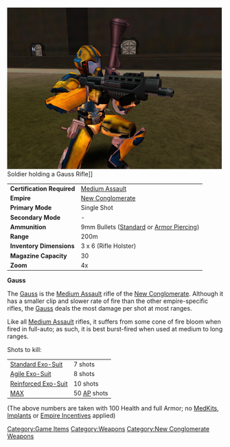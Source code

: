 ![](images/PSScreenShot0248.jpg "fig:PSScreenShot0248.jpg") Soldier holding a
Gauss Rifle\]\]

|                            |                                                                                               |
| -------------------------- | --------------------------------------------------------------------------------------------- |
| **Certification Required** | [Medium Assault](Medium_Assault "wikilink")                                                   |
| **Empire**                 | [New Conglomerate](New_Conglomerate "wikilink")                                               |
| **Primary Mode**           | Single Shot                                                                                   |
| **Secondary Mode**         | \-                                                                                            |
| **Ammunition**             | 9mm Bullets ([Standard](9mm_Bullet "wikilink") or [Armor Piercing](AP_9mm_Bullet "wikilink")) |
| **Range**                  | 200m                                                                                          |
| **Inventory Dimensions**   | 3 x 6 (Rifle Holster)                                                                         |
| **Magazine Capacity**      | 30                                                                                            |
| **Zoom**                   | 4x                                                                                            |

**Gauss**

The [Gauss](Gauss "wikilink") is the [Medium
Assault](Medium_Assault "wikilink") rifle of the [New
Conglomerate](New_Conglomerate "wikilink"). Although it has a smaller
clip and slower rate of fire than the other empire-specific rifles, the
[Gauss](Gauss "wikilink") deals the most damage per shot at most ranges.

Like all [Medium Assault](Medium_Assault "wikilink") rifles, it suffers
from some cone of fire bloom when fired in full-auto; as such, it is
best burst-fired when used at medium to long ranges.

Shots to kill:

|                                                       |                                          |
| ----------------------------------------------------- | ---------------------------------------- |
| [Standard Exo-Suit](Standard_Exo-Suit "wikilink")     | 7 shots                                  |
| [Agile Exo-Suit](Agile_Exo-Suit "wikilink")           | 8 shots                                  |
| [Reinforced Exo-Suit](Reinforced_Exo-Suit "wikilink") | 10 shots                                 |
| [MAX](MAX "wikilink")                                 | 50 [AP](Armor_Piercing "wikilink") shots |

(The above numbers are taken with 100 Health and full Armor; no
[MedKits](MedKit "wikilink"), [Implants](Implants "wikilink") or [Empire
Incentives](Empire_Incentives "wikilink") applied)

[Category:Game Items](Category:Game_Items "wikilink")
[Category:Weapons](Category:Weapons "wikilink") [Category:New
Conglomerate Weapons](Category:New_Conglomerate_Weapons "wikilink")
